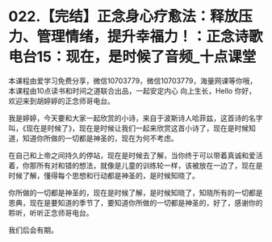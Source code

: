 # 022.【完结】正念身心疗愈法：释放压力、管理情绪，提升幸福力！：正念诗歌电台15：现在，是时候了音频_十点课堂

本课程由爱学习免费分享，微信10703779，微信10703779，海量网课等你哦，本课程由10点读书和时间之道联合出品，一起安定内心 向上生长，Hello 你好，欢迎来到胡婷婷的正念师哥电台。

我是婷婷，今天要和大家一起欣赏的小诗，来自于波斯诗人哈菲兹，这首诗的名字叫，《现在是时候了》，现在是时候让我们一起来欣赏这首小诗了，现在是时候知道，知道你所做的一切都是神圣的，现在为何不考虑。

在自己和上帝之间持久的停站，现在是时候去了解，当你终于可以带着真诚和爱活着，你那所有对和错的想法，就像是儿童的训练轮一样，该被放在一边了，现在是时候了解，懂得每个思想和行动都是神圣的，是时候知晓了。

你所做的一切都是神圣的，现在是时候了解，是时候知晓了，知晓所有的一切都是恩典，现在是要知道的季节了，要知道你所做的一切都是神圣的，好了，感谢你的聆听，听听正念师哥电台。

我们后会有期。